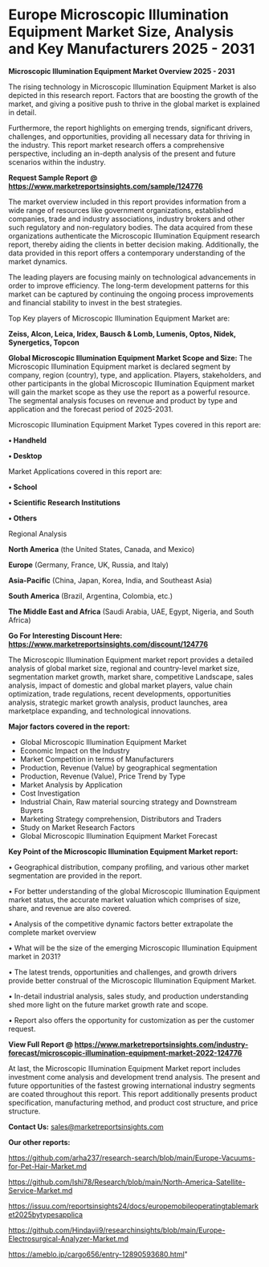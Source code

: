 # Europe Microscopic Illumination Equipment Market Size, Analysis and Key Manufacturers 2025 - 2031

<Strong> Microscopic Illumination Equipment Market Overview 2025 - 2031</strong>

The rising technology in Microscopic Illumination Equipment Market is also depicted in this research report. Factors that are boosting the growth of the market, and giving a positive push to thrive in the global market is explained in detail.

Furthermore, the report highlights on emerging trends, significant drivers, challenges, and opportunities, providing all necessary data for thriving in the industry. This report market research offers a comprehensive perspective, including an in-depth analysis of the present and future scenarios within the industry.

<strong>Request Sample Report @ <a href=https://www.marketreportsinsights.com/sample/124776>https://www.marketreportsinsights.com/sample/124776</a></strong>

The market overview included in this report provides information from a wide range of resources like government organizations, established companies, trade and industry associations, industry brokers and other such regulatory and non-regulatory bodies. The data acquired from these organizations authenticate the Microscopic Illumination Equipment research report, thereby aiding the clients in better decision making. Additionally, the data provided in this report offers a contemporary understanding of the market dynamics.

The leading players are focusing mainly on technological advancements in order to improve efficiency. The long-term development patterns for this market can be captured by continuing the ongoing process improvements and financial stability to invest in the best strategies.

Top Key players of Microscopic Illumination Equipment Market are:

<strong>Zeiss, Alcon, Leica, Iridex, Bausch & Lomb, Lumenis, Optos, Nidek, Synergetics, Topcon</strong>

<strong><b>Global Microscopic Illumination Equipment Market Scope and Size:</b></strong>
The Microscopic Illumination Equipment market is declared segment by company, region (country), type, and application. Players, stakeholders, and other participants in the global Microscopic Illumination Equipment market will gain the market scope as they use the report as a powerful resource. The segmental analysis focuses on revenue and product by type and application and the forecast period of 2025-2031.

Microscopic Illumination Equipment Market Types covered in this report are:

<strong>• Handheld

• Desktop</strong>

Market Applications covered in this report are:

<strong>• School

• Scientific Research Institutions

• Others</strong> 

Regional Analysis

<strong>North America</strong> (the United States, Canada, and Mexico)

<strong>Europe</strong> (Germany, France, UK, Russia, and Italy)

<strong>Asia-Pacific</strong> (China, Japan, Korea, India, and Southeast Asia)

<strong>South America</strong> (Brazil, Argentina, Colombia, etc.)

<strong>The Middle East and Africa</strong> (Saudi Arabia, UAE, Egypt, Nigeria, and South Africa)

<strong>Go For Interesting Discount Here: <a href=https://www.marketreportsinsights.com/discount/124776>https://www.marketreportsinsights.com/discount/124776</a></strong>

The Microscopic Illumination Equipment market report provides a detailed analysis of global market size, regional and country-level market size, segmentation market growth, market share, competitive Landscape, sales analysis, impact of domestic and global market players, value chain optimization, trade regulations, recent developments, opportunities analysis, strategic market growth analysis, product launches, area marketplace expanding, and technological innovations.

<strong><b>Major factors covered in the report:</b></strong>
<ul>
  <li>Global Microscopic Illumination Equipment Market </li>
  <li>Economic Impact on the Industry</li>
  <li>Market Competition in terms of Manufacturers</li>
  <li>Production, Revenue (Value) by geographical segmentation</li>
  <li>Production, Revenue (Value), Price Trend by Type</li>
  <li>Market Analysis by Application</li>
  <li>Cost Investigation</li>
  <li>Industrial Chain, Raw material sourcing strategy and Downstream Buyers</li>
  <li>Marketing Strategy comprehension, Distributors and Traders</li>
  <li>Study on Market Research Factors</li>
  <li>Global Microscopic Illumination Equipment Market Forecast</li>
</ul>

<strong><b>Key Point of the Microscopic Illumination Equipment Market report:</b></strong>

• Geographical distribution, company profiling, and various other market segmentation are provided in the report.

• For better understanding of the global Microscopic Illumination Equipment market status, the accurate market valuation which comprises of size, share, and revenue are also covered.

• Analysis of the competitive dynamic factors better extrapolate the complete market overview

• What will be the size of the emerging Microscopic Illumination Equipment market in 2031?

• The latest trends, opportunities and challenges, and growth drivers provide better construal of the Microscopic Illumination Equipment Market.

• In-detail industrial analysis, sales study, and production understanding shed more light on the future market growth rate and scope.

• Report also offers the opportunity for customization as per the customer request.

<strong><b>View Full Report @ <a href=https://www.marketreportsinsights.com/industry-forecast/microscopic-illumination-equipment-market-2022-124776>https://www.marketreportsinsights.com/industry-forecast/microscopic-illumination-equipment-market-2022-124776</a></b></strong>


At last, the Microscopic Illumination Equipment Market report includes investment come analysis and development trend analysis. The present and future opportunities of the fastest growing international industry segments are coated throughout this report. This report additionally presents product specification, manufacturing method, and product cost structure, and price structure.

<strong>Contact Us:</strong>
sales@marketreportsinsights.com

<strong>Our other reports:</strong>

<a href=https://github.com/arha237/research-search/blob/main/Europe-Vacuums-for-Pet-Hair-Market.md>https://github.com/arha237/research-search/blob/main/Europe-Vacuums-for-Pet-Hair-Market.md</a>

<a href=https://github.com/Ishi78/Research/blob/main/North-America-Satellite-Service-Market.md>https://github.com/Ishi78/Research/blob/main/North-America-Satellite-Service-Market.md</a>

<a href=https://issuu.com/reportsinsights24/docs/europemobileoperatingtablemarket2025bytypesapplica>https://issuu.com/reportsinsights24/docs/europemobileoperatingtablemarket2025bytypesapplica</a>

<a href=https://github.com/Hindavii9/researchinsights/blob/main/Europe-Electrosurgical-Analyzer-Market.md>https://github.com/Hindavii9/researchinsights/blob/main/Europe-Electrosurgical-Analyzer-Market.md</a>

<a href=https://ameblo.jp/cargo656/entry-12890593680.html>https://ameblo.jp/cargo656/entry-12890593680.html</a>"
